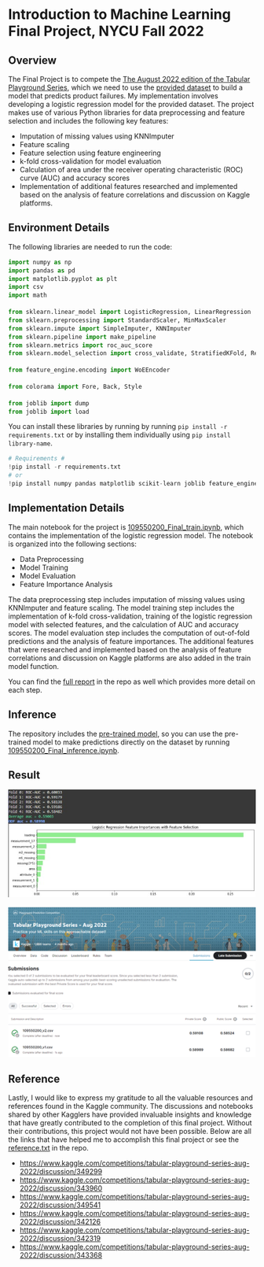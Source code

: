 # Introduction to Machine Learning Final Project, NYCU Fall 2022

## Overview
The Final Project is to compete the [The August 2022 edition of the Tabular Playground Series](https://www.kaggle.com/competitions/tabular-playground-series-aug-2022/overview), which we need to use the [provided dataset](https://www.kaggle.com/competitions/tabular-playground-series-aug-2022/data) to build a model that predicts product failures.
My implementation involves developing a logistic regression model for the provided dataset. The project makes use of various Python libraries for data preprocessing and feature selection and includes the following key features:

* Imputation of missing values using KNNImputer
* Feature scaling
* Feature selection using feature engineering
* k-fold cross-validation for model evaluation
* Calculation of area under the receiver operating characteristic (ROC) curve (AUC) and accuracy scores
* Implementation of additional features researched and implemented based on the analysis of feature correlations and discussion on Kaggle platforms.

## Environment Details
The following libraries are needed to run the code:
```python
import numpy as np
import pandas as pd
import matplotlib.pyplot as plt
import csv
import math

from sklearn.linear_model import LogisticRegression, LinearRegression
from sklearn.preprocessing import StandardScaler, MinMaxScaler
from sklearn.impute import SimpleImputer, KNNImputer
from sklearn.pipeline import make_pipeline
from sklearn.metrics import roc_auc_score
from sklearn.model_selection import cross_validate, StratifiedKFold, RepeatedStratifiedKFold

from feature_engine.encoding import WoEEncoder

from colorama import Fore, Back, Style

from joblib import dump
from joblib import load
```
You can install these libraries by running by running `pip install -r requirements.txt` or by installing them individually using `pip install library-name`.
```python
# Requirements #
!pip install -r requirements.txt
# or
!pip install numpy pandas matplotlib scikit-learn joblib feature_engine colorama
```

## Implementation Details
The main notebook for the project is [109550200_Final_train.ipynb](https://github.com/NicoA07/MachineLearning-FinalProject/blob/main/109550200_Final_train.ipynb), which contains the implementation of the logistic regression model. The notebook is organized into the following sections:

* Data Preprocessing
* Model Training
* Model Evaluation
* Feature Importance Analysis

The data preprocessing step includes imputation of missing values using KNNImputer and feature scaling. The model training step includes the implementation of k-fold cross-validation, training of the logistic regression model with selected features, and the calculation of AUC and accuracy scores. The model evaluation step includes the computation of out-of-fold predictions and the analysis of feature importances. The additional features that were researched and implemented based on the analysis of feature correlations and discussion on Kaggle platforms are also added in the train model function.

You can find the [full report](https://github.com/NicoA07/MachineLearning-FinalProject/blob/main/109550200_Final.pdf) in the repo as well which provides more detail on each step. 

## Inference
The repository includes the [pre-trained model](https://github.com/NicoA07/MachineLearning-FinalProject/blob/main/my_best_model3.joblib), so you can use the pre-trained model to make predictions directly on the dataset by running [109550200_Final_inference.ipynb](https://github.com/NicoA07/MachineLearning-FinalProject/blob/main/109550200_Final_inference.ipynb).

## Result
<!-- ![Train Result](https://github.com/NicoA07/MachineLearning-FinalProject/blob/main/Result/Model2_TrainResult.jpg)
![Submission Result](https://github.com/NicoA07/MachineLearning-FinalProject/blob/main/Result/SubmissionResult.png) -->

<p align="center">
  <img src="https://github.com/NicoA07/MachineLearning-FinalProject/blob/main/Result/Model2_TrainResult.jpg" alt="Train Result"/>
  <br />
  <br />
  <img src="https://github.com/NicoA07/MachineLearning-FinalProject/blob/main/Result/SubmissionResult.png" alt="Submission Result"/>
</p>

## Reference
Lastly, I would like to express my gratitude to all the valuable resources and references found in the Kaggle community. The discussions and notebooks shared by other Kagglers have provided invaluable insights and knowledge that have greatly contributed to the completion of this final project. Without their contributions, this project would not have been possible. Below are all the links that have helped me to accomplish this final project or see the [reference.txt](https://github.com/NicoA07/MachineLearning-FinalProject/blob/main/Reference.txt) in the repo.
* https://www.kaggle.com/competitions/tabular-playground-series-aug-2022/discussion/349299
* https://www.kaggle.com/competitions/tabular-playground-series-aug-2022/discussion/343960
* https://www.kaggle.com/competitions/tabular-playground-series-aug-2022/discussion/349541
* https://www.kaggle.com/competitions/tabular-playground-series-aug-2022/discussion/342126
* https://www.kaggle.com/competitions/tabular-playground-series-aug-2022/discussion/342319
* https://www.kaggle.com/competitions/tabular-playground-series-aug-2022/discussion/343368


